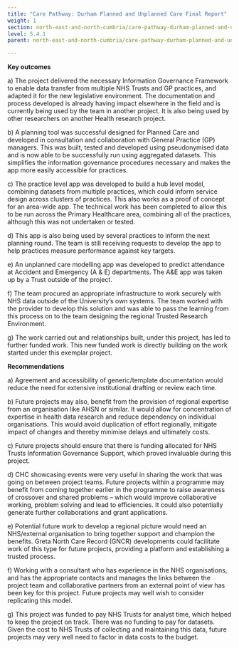 ```yaml
---
title: "Care Pathway: Durham Planned and Unplanned Care Final Report"
weight: 1
section: north-east-and-north-cumbria/care-pathway-durham-planned-and-unplanned-care/care-pathway-durham-planned-and-unplanned-care-final-report
level: 5.4.1
parent: north-east-and-north-cumbria/care-pathway-durham-planned-and-unplanned-care

---
```


**Key outcomes** 
 
a) The project delivered the necessary Information Governance Framework to enable data transfer from multiple NHS Trusts and GP practices, and adapted it for the new legislative environment.  The documentation and process developed is already having impact elsewhere in the field and is currently being used by the team in another project.  It is also being used by other researchers on another Health research project. 

b) A planning tool was successful designed for Planned Care and developed in consultation and collaboration with General Practice (GP) managers.  This was built, tested and developed using pseudonymised data and is now able to be successfully run using aggregated datasets.  This simplifies the information governance procedures necessary and makes the app more easily accessible for practices. 

c) The practice level app was developed to build a hub level model, combining datasets from multiple practices, which could inform service design across clusters of practices. This also works as a proof of concept for an area-wide app.  The technical work has been completed to allow this to be run across the Primary Healthcare area, combining all of the practices, although this was not undertaken or tested. 

d) This app is also being used by several practices to inform the next planning round. The team is still receiving requests to develop the app to help practices measure performance against key targets. 

e) An unplanned care modelling app was developed to predict attendance at Accident and Emergency (A & E) departments.  The A&E app was taken up by a Trust outside of the project. 

f) The team procured an appropriate infrastructure to work securely with NHS data outside of the University’s own systems.  The team worked with the provider to develop this solution and was able to pass the learning from this process on to the team designing the regional Trusted Research Environment.

g) The work carried out and relationships built, under this project, has led to further funded work.  This new funded work is directly building on the work started under this exemplar project. 
  
**Recommendations** 

a) Agreement and accessibility of generic/template documentation would reduce the need for extensive institutional drafting or review each time. 

b) Future projects may also, benefit from the provision of regional expertise from an organisation like AHSN or similar. It would allow for concentration of expertise in health data research and reduce dependency on individual organisations.  This would avoid duplication of effort regionally, mitigate impact of changes and thereby minimise delays and ultimately costs.

c) Future projects should ensure that there is funding allocated for NHS Trusts Information Governance Support, which proved invaluable during this project. 
 
d) CHC showcasing events were very useful in sharing the work that was going on between project teams. Future projects within a programme may benefit from coming together earlier in the programme to raise awareness of crossover and shared problems – which would improve collaborative working, problem solving and lead to efficiencies.  It could also potentially generate further collaborations and grant applications.

e) Potential future work to develop a regional picture would need an NHS/external organisation to bring together support and champion the benefits.  Greta North Care Record (GNCR) developments could facilitate work of this type for future projects, providing a platform and establishing a trusted process. 

f) Working with a consultant who has experience in the NHS organisations, and has the appropriate contacts and manages the links between the project team and collaborative partners from an external point of view has been key for this project.  Future projects may well wish to consider replicating this model. 

g) This project was funded to pay NHS Trusts for analyst time, which helped to keep the project on track.  There was no funding to pay for datasets.  Given the cost to NHS Trusts of collecting and maintaining this data, future projects may very well need to factor in data costs to the budget. 
